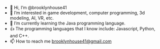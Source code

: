 - 👋 Hi, I’m @brooklynhouse41
- 👀 I’m interested in game development, computer programming, 3d modeling, AI, VR, etc.
- 🌱 I’m currently learning the Java programming language.
- 👍 The programming languages that I know include: Javascript, Python, and C++.
- 📫 How to reach me brooklynhouse41@gmail.com

<!---
brooklynhouse41/brooklynhouse41 is a ✨ special ✨ repository because its `README.md` (this file) appears on your GitHub profile.
You can click the Preview link to take a look at your changes.
--->
